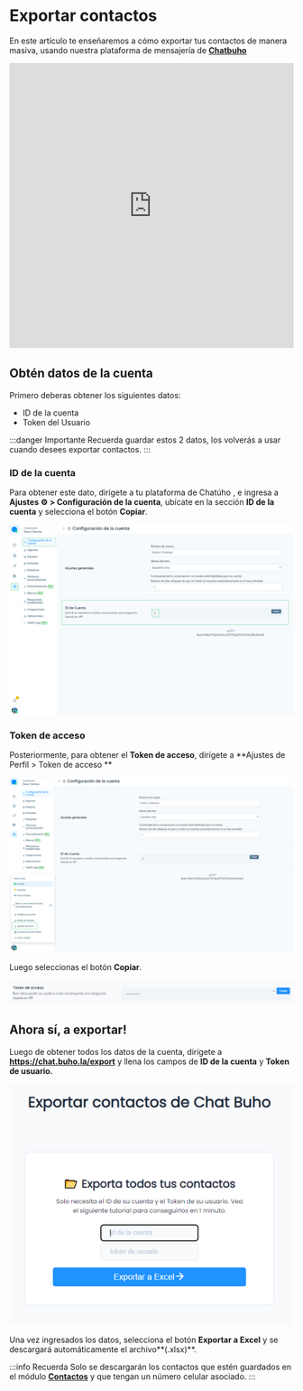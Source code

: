 # Exportar contactos

 En este artículo te enseñaremos a cómo exportar tus contactos de manera masiva, usando nuestra plataforma de mensajería de **[Chatbuho](https://buho.la/chat)**

 <iframe width="100%" height="505" src="https://www.youtube.com/embed/HdropynsFcQ" title="YouTube video player" frameborder="0" allow="accelerometer; autoplay; clipboard-write; encrypted-media; gyroscope; picture-in-picture; web-share" allowfullscreen></iframe>

 ## Obtén datos de la cuenta
 Primero deberas obtener los siguientes datos:
- ID de la cuenta
- Token del Usuario

:::danger Importante
Recuerda guardar estos 2 datos, los volverás a usar cuando desees exportar contactos.
:::

### ID de la cuenta
 Para obtener este dato, dirígete a tu plataforma de Chatúho , e ingresa a **Ajustes ⚙️ > Configuración de la cuenta**, ubícate en la sección **ID de la cuenta** y selecciona el botón **Copiar**.


 ![Alt text](img/01_exportar_contactos.png)
### Token de acceso
 Posteriormente, para obtener el **Token de acceso**, dirígete a **Ajustes de Perfil > Token de acceso ** 

 ![Alt text](img/02_exportar_contactos.png)

Luego seleccionas el botón **Copiar**.

![Alt text](img/03_exportar_contactos.png)

## Ahora sí, a exportar!

Luego de obtener todos los datos de la cuenta, dirígete a **https://chat.buho.la/export** y llena los campos de **ID de la cuenta** y **Token de usuario.**

![Alt text](img/04_exportar_contactos.png)

Una vez ingresados los datos, selecciona el botón **Exportar a Excel** y se descargará automáticamente el archivo**(.xlsx)**.

:::info Recuerda
Solo se descargarán los contactos que estén guardados en el módulo **[Contactos](../configuracion-adicional/Modulo-de-contactos.md)** y que tengan un número celular asociado.
:::